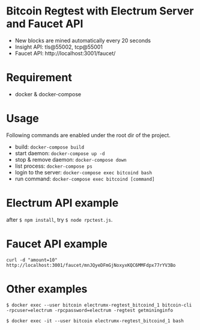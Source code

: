 # Bitcoin Regtest with Electrum Server and Faucet API

* New blocks are mined automatically every 20 seconds
* Insight API: tls@55002, tcp@55001
* Faucet API: http://localhost:3001/faucet/

# Requirement
* docker & docker-compose

# Usage

Following commands are enabled under the root dir of the project.

* build: `docker-compose build`
* start daemon: `docker-compose up -d`
* stop & remove daemon: `docker-compose down`
* list process: `docker-compose ps`
* login to the server: `docker-compose exec bitcoind bash`
* run command: `docker-compose exec bitcoind [command]`

# Electrum API example

after `$ npm install`, try `$ node rpctest.js`.

# Faucet API example

`curl -d "amount=10"  http://localhost:3001/faucet/mnJQyeDFmGjNoxyxKQC6MMFdpx77rYV3Bo`

# Other examples

```
$ docker exec --user bitcoin electrumx-regtest_bitcoind_1 bitcoin-cli -rpcuser=electrum -rpcpassword=electrum -regtest getmininginfo
```

```
$ docker exec -it --user bitcoin electrumx-regtest_bitcoind_1 bash
```

